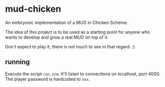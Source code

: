 # mud-chicken

An embryonic implementation of a MUD in Chicken Scheme.

The idea of this project is to be used as a starting point for anyone who wants
to develop and grow a real MUD on top of it.

Don't expect to play it, there is not much to see in that regard. :)

## running

Execute the script `run.scm`. It'll listen to connections on localhost,
port 4000. The player password is hardcoded to `xxx`.
